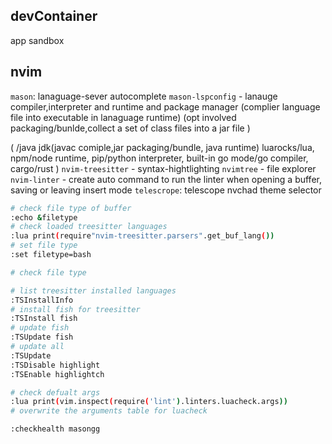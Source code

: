 ## devContainer

app sandbox

## nvim
`mason`: lanaguage-sever autocomplete
`mason-lspconfig` - lanauge compiler,interpreter and runtime and package manager
(complier language file into executable in lanaguage runtime)
(opt involved packaging/bunlde,collect a set of class files into a jar file )

(
/java jdk(javac comiple,jar packaging/bundle, java runtime)
luarocks/lua,
npm/node runtime, 
pip/python interpreter, 
built-in go mode/go compiler, 
cargo/rust
)
`nvim-treesitter` - syntax-hightlighting
`nvimtree` - file explorer
`nvim-linter` - create auto command to run the linter when opening a buffer, saving or leaving insert mode
`telescrope`: telescope nvchad theme selector
```bash
# check file type of buffer
:echo &filetype
# check loaded treesitter languages
:lua print(require"nvim-treesitter.parsers".get_buf_lang())
# set file type
:set filetype=bash
```


```bash
# check file type

# list treesitter installed languages
:TSInstallInfo
# install fish for treesitter
:TSInstall fish
# update fish
:TSUpdate fish
# update all
:TSUpdate
:TSDisable highlight
:TSEnable highlightch
```
```bash
# check defualt args 
:lua print(vim.inspect(require('lint').linters.luacheck.args))
# overwrite the arguments table for luacheck

```

```bash
:checkhealth masongg

```
